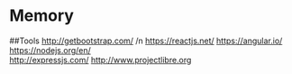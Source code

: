 # Memory

##Tools
http://getbootstrap.com/ /n
https://reactjs.net/
https://angular.io/
https://nodejs.org/en/  
http://expressjs.com/
http://www.projectlibre.org
